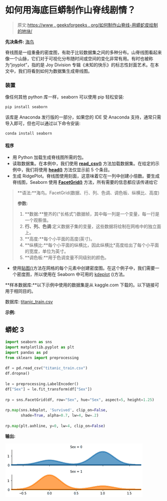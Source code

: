 # 如何用海底巨蟒制作山脊线剧情？

> 原文:[https://www . geeksforgeeks . org/如何制作山脊线-用蟒蛇皮绘制的地块/](https://www.geeksforgeeks.org/how-to-make-ridgeline-plot-in-python-with-seaborn/)

**先决条件:** [海鸟](https://www.geeksforgeeks.org/introduction-to-seaborn-python/)

脊线图是一组重叠的密度图，有助于比较数据集之间的多种分布。山脊线图看起来像一个山脉，它们对于可视化分布随时间或空间的变化非常有用。有时也被称为“joyplot”，指的是 Joy Division 专辑《未知的快乐》的标志性封面艺术。在本文中，我们将看到如何为数据集生成脊线图。

### 装置

像任何其他 python 库一样，seaborn 可以使用 pip 轻松安装:

```py
pip install seaborn

```

该库是 Anaconda 发行版的一部分，如果您的 IDE 受 Anaconda 支持，通常只需导入即可，但也可以通过以下命令安装:

```py
conda install seaborn

```

#### 程序

*   用 Python 加载生成脊线图所需的包。
*   读取数据集。在本例中，我们使用 [**read_csv()**](https://www.geeksforgeeks.org/python-read-csv-using-pandas-read_csv/) 方法加载数据集。在给定的示例中，我们将使用 [**head()**](https://www.geeksforgeeks.org/python-pandas-dataframe-series-head-method/) 方法仅显示前 5 个条目。
*   生成 RidgePlot。脊线图使用刻面，这意味着它在一列中创建小倍数。要生成脊线图，Seaborn 使用 [**FacetGrid()**](https://www.geeksforgeeks.org/python-seaborn-facetgrid-method/) 方法，所有需要的信息都应该传递给它

> **语法:**海鸟。FacetGrid(数据、行、列、色调、调色板、纵横比、高度)
> 
> **参数:**
> 
> 1.  **数据:**整齐的(“长格式”)数据帧，其中每一列是一个变量，每一行是一个观察值。
> 2.  **行、列、色调**:定义数据子集的变量，这些数据将绘制在网格中的独立面上。
> 3.  **高度:**每个小平面的高度(英寸)。
> 4.  **纵横比:**每个小平面的纵横比，因此纵横比*高度给出了每个小平面的宽度，单位为英寸。
> 5.  **调色板:**用于色调变量不同级别的颜色。

*   使用[贴图()](https://seaborn.pydata.org/generated/seaborn.FacetGrid.map.html)方法在网格的每个元素中创建密度图。在这个例子中，我们需要一个密度图，所以使用在 Seaborn 中可用的 [kdeplot](https://datavizpyr.com/ridgeline-plot-in-python-with-seaborn/#:~:text=The%20way%20to%20make%20ridgeline,a%20empty%20grid%20for%20us.) ()方法。

**样本数据库:**以下示例中使用的数据集是从 kaggle.com 下载的。以下链接可用于相同目的。

数据库: [titanic_train.csv](https://www.kaggle.com/tedllh/titanic-train)

**示例:**

## 蟒蛇 3

```py
import seaborn as sns
import matplotlib.pyplot as plt
import pandas as pd
from sklearn import preprocessing

df = pd.read_csv("titanic_train.csv")
df.dropna()

le = preprocessing.LabelEncoder()
df["Sex"] = le.fit_transform(df["Sex"])

rp = sns.FacetGrid(df, row="Sex", hue="Sex", aspect=5, height=1.25)

rp.map(sns.kdeplot, 'Survived', clip_on=False,
       shade=True, alpha=0.7, lw=4, bw=.2)

rp.map(plt.axhline, y=0, lw=4, clip_on=False)
```

**输出:**

![](img/8a6dbfefd64874d61328b3330bdc1fad.png)